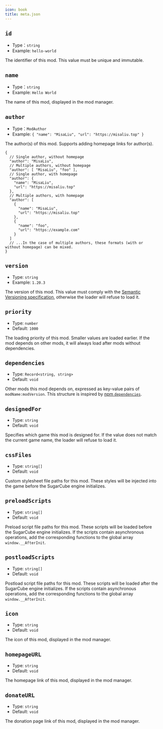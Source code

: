 ```yaml
---
icon: book
title: meta.json
---
```


## `id`

* Type：`string`
* Example: `hello-world`

The identifier of this mod. This value must be unique and immutable.

## `name`

* Type：`string`
* Example: `Hello World`

The name of this mod, displayed in the mod manager.

## `author`

* Type：`ModAuthor`
* Example: `{ "name": "MisaLiu", "url": "https://misaliu.top" }`

The author(s) of this mod. Supports adding homepage links for author(s).

```jsonc
{
  // Single author, without homepage
  "author": "MisaLiu",
  // Multiple authors, without homepage
  "author": [ "MisaLiu", "foo" ],
  // Single author, with homepage
  "author": {
    "name": "MisaLiu",
    "url": "https://misaliu.top"
  },
  // Multiple authors, with homepage
  "author": [
    {
      "name": "MisaLiu",
      "url": "https://misaliu.top"
    },
    {
      "name": "foo",
      "url": "https://example.com"
    }
  ]
  // ...In the case of multiple authors, these formats (with or without homepage) can be mixed.
}
```

## `version`

* Type: `string`
* Example: `1.20.3`

The version of this mod. This value must comply with the [Semantic Versioning specification](https://semver.org/), otherwise the loader will refuse to load it.

## `priority`

* Type: `number`
* Default: `1000`

The loading priority of this mod. Smaller values are loaded earlier. If the mod depends on other mods, it will always load after mods without dependencies.

## `dependencies`

* Type: `Record<string, string>`
* Default: `void`

Other mods this mod depends on, expressed as key-value pairs of `modName:modVersion`. This structure is inspired by [npm `dependencies`](https://docs.npmjs.com/cli/v11/configuring-npm/package-json#dependencies).

## `designedFor`

* Type: `string`
* Default: `void`

Specifies which game this mod is designed for. If the value does not match the current game name, the loader will refuse to load it.

## `cssFiles`

* Type: `string[]`
* Default: `void`

Custom stylesheet file paths for this mod. These styles will be injected into the game before the SugarCube engine initializes.

## `preloadScripts`

* Type: `string[]`
* Default: `void`

Preload script file paths for this mod. These scripts will be loaded before the SugarCube engine initializes. If the scripts contain asynchronous operations, add the corresponding functions to the global array `window.__AfterInit`.

## `postloadScripts`

* Type: `string[]`
* Default: `void`

Postload script file paths for this mod. These scripts will be loaded after the SugarCube engine initializes. If the scripts contain asynchronous operations, add the corresponding functions to the global array `window.__AfterInit`.

## `icon`

* Type: `string`
* Default: `void`

The icon of this mod, displayed in the mod manager.

## `homepageURL`

* Type: `string`
* Default: `void`

The homepage link of this mod, displayed in the mod manager.

## `donateURL`

* Type: `string`
* Default: `void`

The donation page link of this mod, displayed in the mod manager.
